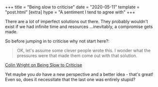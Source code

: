 +++
title = "Being slow to criticise"
date = "2020-05-11"
template = "post.html"
[extra]
hype = "A sentiment I tend to agree with"
+++

There are a lot of imperfect solutions out there. They probably wouldn't exist if we had infinite time and resources ...inevitably, a compromise gets made.

So before jumping in to criticise why not start here?:

> OK, let's assume some clever people wrote this. I wonder what the pressures were that made them come out with that solution.

[Colin Wright on Being Slow to Criticise](https://www.solipsys.co.uk/new/BeingSlowToCriticise.html)

Yet maybe you _do_ have a new perspective and a better idea - that's great! Even so, does it necessitate that the last one was entirely stupid?
